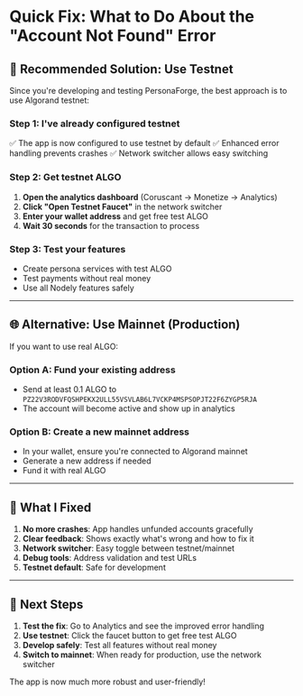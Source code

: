 # Quick Fix: What to Do About the "Account Not Found" Error

## 🎯 **Recommended Solution: Use Testnet**

Since you're developing and testing PersonaForge, the best approach is to use Algorand testnet:

### Step 1: I've already configured testnet
✅ The app is now configured to use testnet by default
✅ Enhanced error handling prevents crashes
✅ Network switcher allows easy switching

### Step 2: Get testnet ALGO
1. **Open the analytics dashboard** (Coruscant → Monetize → Analytics)
2. **Click "Open Testnet Faucet"** in the network switcher
3. **Enter your wallet address** and get free test ALGO
4. **Wait 30 seconds** for the transaction to process

### Step 3: Test your features
- Create persona services with test ALGO
- Test payments without real money
- Use all Nodely features safely

---

## 🌐 **Alternative: Use Mainnet (Production)**

If you want to use real ALGO:

### Option A: Fund your existing address
- Send at least 0.1 ALGO to `PZ22V3RODVFQSHPEKX2ULL55VSVLAB6L7VCKP4MSPSOPJT22F6ZYGP5RJA`
- The account will become active and show up in analytics

### Option B: Create a new mainnet address
- In your wallet, ensure you're connected to Algorand mainnet
- Generate a new address if needed
- Fund it with real ALGO

---

## 🔧 **What I Fixed**

1. **No more crashes**: App handles unfunded accounts gracefully
2. **Clear feedback**: Shows exactly what's wrong and how to fix it
3. **Network switcher**: Easy toggle between testnet/mainnet
4. **Debug tools**: Address validation and test URLs
5. **Testnet default**: Safe for development

---

## 🚀 **Next Steps**

1. **Test the fix**: Go to Analytics and see the improved error handling
2. **Use testnet**: Click the faucet button to get free test ALGO  
3. **Develop safely**: Test all features without real money
4. **Switch to mainnet**: When ready for production, use the network switcher

The app is now much more robust and user-friendly!
